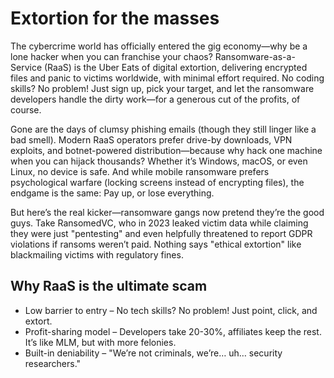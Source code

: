 # Extortion for the masses

The cybercrime world has officially entered the gig economy—why be a lone hacker when you can franchise your chaos? Ransomware-as-a-Service (RaaS) is the Uber Eats of digital extortion, delivering encrypted files and panic to victims worldwide, with minimal effort required. No coding skills? No problem! Just sign up, pick your target, and let the ransomware developers handle the dirty work—for a generous cut of the profits, of course.

Gone are the days of clumsy phishing emails (though they still linger like a bad smell). Modern RaaS operators prefer drive-by downloads, VPN exploits, and botnet-powered distribution—because why hack one machine when you can hijack thousands? Whether it’s Windows, macOS, or even Linux, no device is safe. And while mobile ransomware prefers psychological warfare (locking screens instead of encrypting files), the endgame is the same: Pay up, or lose everything.

But here’s the real kicker—ransomware gangs now pretend they’re the good guys. Take RansomedVC, who in 2023 leaked victim data while claiming they were just "pentesting" and even helpfully threatened to report GDPR violations if ransoms weren’t paid. Nothing says "ethical extortion" like blackmailing victims with regulatory fines.

## Why RaaS is the ultimate scam

* Low barrier to entry – No tech skills? No problem! Just point, click, and extort.
* Profit-sharing model – Developers take 20-30%, affiliates keep the rest. It’s like MLM, but with more felonies.
* Built-in deniability – "We’re not criminals, we’re… uh… security researchers."
